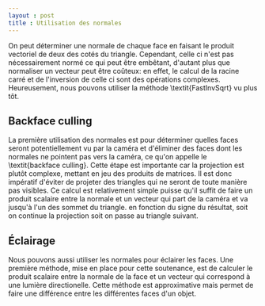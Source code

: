 ```yaml
---
layout : post
title : Utilisation des normales
---
```


On peut déterminer une normale de chaque face en faisant le produit vectoriel de deux des cotés du triangle. Cependant, celle ci n'est pas nécessairement normé ce qui peut être embêtant, d'autant plus que normaliser un vecteur peut être coûteux: en effet, le calcul de la racine carré et de l'inversion de celle ci sont des opérations complexes. Heureusement, nous pouvons utiliser la méthode \textit{FastInvSqrt} vu plus tôt.

## Backface culling

La première utilisation des normales est pour déterminer quelles faces seront potentiellement vu par la caméra et d'éliminer des faces dont les normales ne pointent pas vers la caméra, ce qu'on appelle le \textit{backface culling}. Cette étape est importante car la projection est plutôt complexe, mettant en jeu des produits de matrices. Il est donc impératif d'éviter de projeter des triangles qui ne seront de toute manière pas visibles. Ce calcul est relativement simple puisse qu'il suffit de faire un produit scalaire entre la normale et un vecteur qui part de la caméra et va jusqu'à l'un des sommet du triangle. en fonction du signe du résultat, soit on continue la projection soit on passe au triangle suivant.

## Éclairage

Nous pouvons aussi utiliser les normales pour éclairer les faces. Une première méthode, mise en place pour cette soutenance, est de calculer le produit scalaire entre la normale de la face et un vecteur qui correspond à une lumière directionelle. Cette méthode est approximative mais permet de faire une différence entre les différentes faces d'un objet.